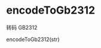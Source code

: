 encodeToGb2312
==============
转码 GB2312

<script type="text/javascript" src="encodeToGb2312.js"></script>

encodeToGb2312(str)
